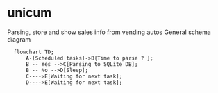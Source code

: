 # unicum
Parsing, store and show  sales info from vending autos 
General schema diagram
```mermaid
  flowchart TD;
      A-[Scheduled tasks]->B{Time to parse ? };
      B -- Yes -->C[Parsing to SQLite DB];
      B -- No -->D[Sleep];
      C---->E[Waiting for next task];
      D---->E[Waiting for next task];
```
